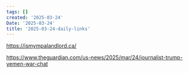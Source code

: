 ```yaml
---
tags: []
created: '2025-03-24'
Date: '2025-03-24'
title: '2025-03-24-daily-links'
---
```

https://ismympalandlord.ca/

https://www.theguardian.com/us-news/2025/mar/24/journalist-trump-yemen-war-chat


